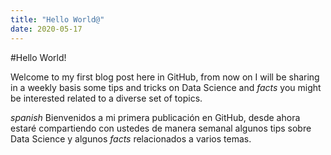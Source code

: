 ```yaml
---
title: "Hello World@"
date: 2020-05-17
---
```


#Hello World! 

Welcome to my first blog post here in GitHub, from now on I will be sharing in a weekly basis some tips and tricks on Data Science and 
*facts* you might be interested related to a diverse set of topics. 

*spanish*
Bienvenidos a mi primera publicación en GitHub, desde ahora estaré compartiendo con ustedes de manera semanal algunos tips sobre 
Data Science y algunos *facts* relacionados a varios temas. 
